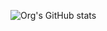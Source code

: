 ![Org's GitHub stats](https://github-readme-stats.vercel.app/api?username=OurOrgName&show_icons=true&theme=radical)
